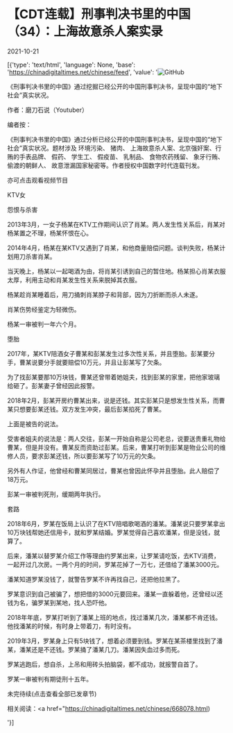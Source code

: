 # 【CDT连载】刑事判决书里的中国（34）：上海故意杀人案实录

2021-10-21

[{'type': 'text/html', 'language': None, 'base': 'https://chinadigitaltimes.net/chinese/feed', 'value': '![GitHub](https://chinadigitaltimes.net/chinese/files/2021/09/刑事判决书里的中国-791x1024.jpg)



《刑事判决书里的中国》通过挖掘已经公开的中国刑事判决书，呈现中国的“地下社会”真实状况。 

作者：磨刀石说（Youtuber）



编者按：

《刑事判决书里的中国》通过分析已经公开的中国刑事判决书，呈现中国的“地下社会”真实状况。题材涉及 环境污染、 猪肉、 上海故意杀人案、北京强奸案、行贿的手表品牌、 假药、 学生工、 假疫苗、 乳制品、 食物农药残留、 象牙行贿、 偷渡的朝鲜人、 故意泄漏国家秘密等。作者授权中国数字时代连载刊发。

亦可点击观看视频节目





KTV女

怨恨与杀害

2013年3月，一女子杨某在KTV工作期间认识了肖某。两人发生性关系后，肖某对杨某置之不理，杨某怀恨在心。

2014年4月，杨某在某KTV又遇到了肖某，和他商量赔偿问题。谈判失败，杨某计划用刀杀害肖某。

当天晚上，杨某以一起喝酒为由，将肖某引诱到自己的暂住地。杨某担心肖某衣服太厚，利用主动和肖某发生性关系来脱掉其衣服。

杨某趁肖某睡着后，用刀捅刺肖某脖子和背部，因为刀折断而杀人未遂。

肖某伤势经鉴定为轻微伤。

杨某一审被判一年六个月。

堕胎

2017年，某KTV陪酒女子曹某和彭某发生过多次性关系，并且堕胎。彭某要分手，曹某说要分手就要赔偿10万元，并且让彭某写了欠条。

为了找彭某要那10万块钱，曹某还曾带着她姐夫，找到彭某的家里，把他家玻璃给砸了。彭某妻子曾经因此报警。

2018年2月，彭某开房约曹某出来，说是还钱。其实彭某只是想发生性关系，而曹某只想要彭某还钱。双方发生冲突，最后彭某掐死了曹某。

上面是被告的说法。

受害者姐夫的说法是：两人交往，彭某一开始自称是公司老总，说要送贵重礼物给曹某，但是并没有。曹某反而资助过彭某。后来，曹某打听到彭某是物业公司的维修人员，要求彭某还钱，所以要彭某写了10万元的欠条。

另外有人作证，他曾经和曹某同居过，曹某也曾因此怀孕并且堕胎。此人赔偿了18万元。

彭某一审被判死刑，缓期两年执行。

套路

2018年6月，罗某在饭局上认识了在KTV陪唱歌喝酒的潘某。潘某说只要罗某拿出10万块钱帮她还信用卡，就和罗某结婚。罗某觉得自己喜欢潘某，但是没钱，就算了。

后来，潘某以替罗某介绍工作等理由约罗某出来，让罗某请吃饭，去KTV消费，一起开过几次房。一两个月的时间，罗某花掉了一万七，还借给了潘某3000元。

潘某知道罗某没钱了，就警告罗某不许再找自己，还把他拉黑了。

罗某意识到自己被骗了，想把借的3000元要回来。潘某一直躲着他，还曾经以还钱为名，骗罗某到某地，找人恐吓他。

2018年年底，罗某打听到了潘某上班的地点，找过潘某几次，潘某都不肯还钱。他找潘某的时候，有时身上带着刀，有时没有。

2019年3月，罗某身上只有5块钱了，想着必须要到钱。罗某在某茶楼里找到了潘某，潘某还是不还钱。罗某捅了潘某几刀。潘某因失血过多而死。

罗某逃跑后，想自杀，上吊和用砖头拍脑袋，都不成功，就报警自首了。

罗某一审被判有期徒刑十五年。

未完待续(点击查看全部已发章节)



相关阅读：<a href="https://chinadigitaltimes.net/chinese/668078.html)

'}]